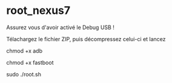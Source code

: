 root_nexus7
===========
Assurez vous d'avoir activé le Debug USB !


Télachargez le fichier ZIP, puis décompressez celui-ci et lancez 

chmod +x adb

chmod +x fastboot

sudo ./root.sh
